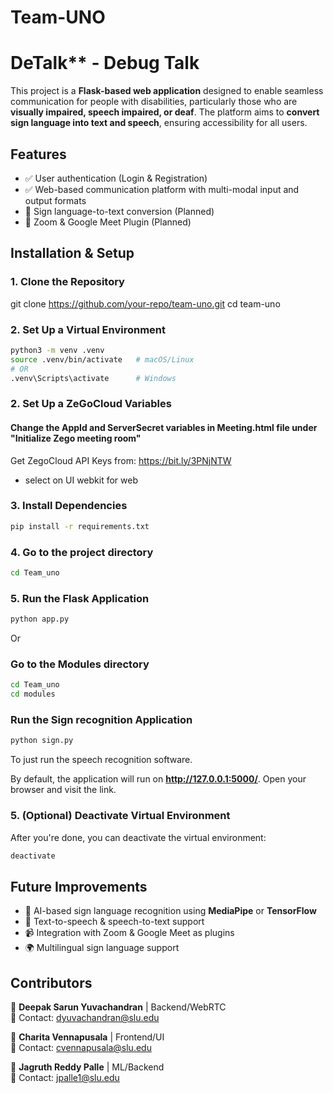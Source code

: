 # Team-UNO
# DeTalk** - Debug Talk

This project is a **Flask-based web application** designed to enable seamless communication for people with disabilities, particularly those who are **visually impaired, speech impaired, or deaf**. The platform aims to **convert sign language into text and speech**, ensuring accessibility for all users.

## Features
- ✅ User authentication (Login & Registration)
- ✅ Web-based communication platform with multi-modal input and output formats
- 🚀 Sign language-to-text conversion (Planned)
- 🔌 Zoom & Google Meet Plugin (Planned)



## Installation & Setup

### 1. Clone the Repository
git clone https://github.com/your-repo/team-uno.git
cd team-uno


### 2. Set Up a Virtual Environment
```bash
python3 -m venv .venv  
source .venv/bin/activate   # macOS/Linux  
# OR  
.venv\Scripts\activate      # Windows  
```
### 2. Set Up a ZeGoCloud Variables
#### Change the AppId and ServerSecret variables in Meeting.html file under "Initialize Zego meeting room"

Get ZegoCloud API Keys from: https://bit.ly/3PNjNTW
- select on UI webkit for web
  
### 3. Install Dependencies
```bash
pip install -r requirements.txt

```
### 4. Go to the project directory
```bash
cd Team_uno
```

### 5. Run the Flask Application
```bash
python app.py
```
Or

###  Go to the Modules directory
```bash
cd Team_uno
cd modules
```

###  Run the Sign recognition Application
```bash
python sign.py
```

To just run the speech recognition software.

By default, the application will run on **http://127.0.0.1:5000/**. Open your browser and visit the link.

### 5. (Optional) Deactivate Virtual Environment
After you're done, you can deactivate the virtual environment:
```bash
deactivate
```

## Future Improvements
- 🧠 AI-based sign language recognition using **MediaPipe** or **TensorFlow**
- 📢 Text-to-speech & speech-to-text support
- 📹 Integration with Zoom & Google Meet as plugins
- 🌍 Multilingual sign language support

## Contributors
👤 **Deepak Sarun Yuvachandran** | Backend/WebRTC <br>
📧 Contact: dyuvachandran@slu.edu 

👤 **Charita Vennapusala** | Frontend/UI <br>
📧 Contact: cvennapusala@slu.edu  

👤 **Jagruth Reddy Palle** | ML/Backend  <br>
📧 Contact: jpalle1@slu.edu 


